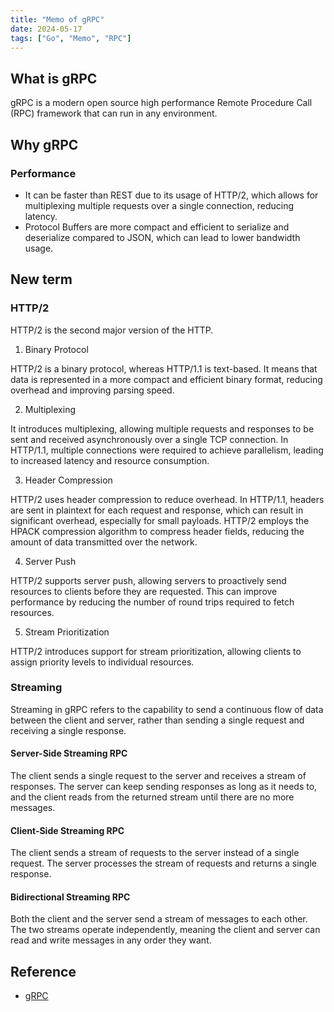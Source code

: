 ```yaml
---
title: "Memo of gRPC"
date: 2024-05-17
tags: ["Go", "Memo", "RPC"]
---
```


## What is gRPC

gRPC is a modern open source high performance Remote Procedure Call (RPC) framework that can run in any environment.

## Why gRPC

### Performance

- It can be faster than REST due to its usage of HTTP/2, which allows for multiplexing multiple requests over a single connection, reducing latency.
- Protocol Buffers are more compact and efficient to serialize and deserialize compared to JSON, which can lead to lower bandwidth usage.

## New term

### HTTP/2

HTTP/2 is the second major version of the HTTP.

1. Binary Protocol

HTTP/2 is a binary protocol, whereas HTTP/1.1 is text-based. It means that data is represented in a more compact and efficient binary format, reducing overhead and improving parsing speed.

2. Multiplexing

It introduces multiplexing, allowing multiple requests and responses to be sent and received asynchronously over a single TCP connection. In HTTP/1.1, multiple connections were required to achieve parallelism, leading to increased latency and resource consumption.

3. Header Compression

HTTP/2 uses header compression to reduce overhead. In HTTP/1.1, headers are sent in plaintext for each request and response, which can result in significant overhead, especially for small payloads. HTTP/2 employs the HPACK compression algorithm to compress header fields, reducing the amount of data transmitted over the network.

4. Server Push

HTTP/2 supports server push, allowing servers to proactively send resources to clients before they are requested. This can improve performance by reducing the number of round trips required to fetch resources.

5. Stream Prioritization

HTTP/2 introduces support for stream prioritization, allowing clients to assign priority levels to individual resources. 

### Streaming

Streaming in gRPC refers to the capability to send a continuous flow of data between the client and server, rather than sending a single request and receiving a single response.

#### Server-Side Streaming RPC

The client sends a single request to the server and receives a stream of responses. The server can keep sending responses as long as it needs to, and the client reads from the returned stream until there are no more messages.

#### Client-Side Streaming RPC

The client sends a stream of requests to the server instead of a single request. The server processes the stream of requests and returns a single response.

#### Bidirectional Streaming RPC

Both the client and the server send a stream of messages to each other. The two streams operate independently, meaning the client and server  can read and write messages in any order they want.

## Reference

- [gRPC](https://grpc.io/)